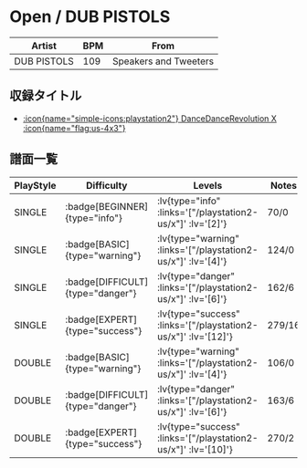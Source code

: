 # Open / DUB PISTOLS

|Artist|BPM|From|
|------|---|----|
|DUB PISTOLS|109|Speakers and Tweeters|

## 収録タイトル

- [ :icon{name="simple-icons:playstation2"} DanceDanceRevolution X :icon{name="flag:us-4x3"} ](/playstation2-us/x)

## 譜面一覧

|PlayStyle|Difficulty|Levels|Notes|Movie|
|---------|----------|------|-----|-----|
|SINGLE| :badge[BEGINNER]{type="info"} | :lv{type="info" :links='["/playstation2-us/x"]' :lv='[2]'} |70/0||
|SINGLE| :badge[BASIC]{type="warning"} | :lv{type="warning" :links='["/playstation2-us/x"]' :lv='[4]'} |124/0||
|SINGLE| :badge[DIFFICULT]{type="danger"} | :lv{type="danger" :links='["/playstation2-us/x"]' :lv='[6]'} |162/6||
|SINGLE| :badge[EXPERT]{type="success"} | :lv{type="success" :links='["/playstation2-us/x"]' :lv='[12]'} |279/16||
|DOUBLE| :badge[BASIC]{type="warning"} | :lv{type="warning" :links='["/playstation2-us/x"]' :lv='[4]'} |106/0||
|DOUBLE| :badge[DIFFICULT]{type="danger"} | :lv{type="danger" :links='["/playstation2-us/x"]' :lv='[6]'} |163/6||
|DOUBLE| :badge[EXPERT]{type="success"} | :lv{type="success" :links='["/playstation2-us/x"]' :lv='[10]'} |270/2||
